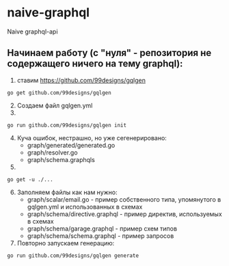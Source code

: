 # naive-graphql
Naive graphql-api
## Начинаем работу (с "нуля" - репозитория не содержащего ничего на тему graphql):  
1)  ставим https://github.com/99designs/gqlgen
```bazaar
go get github.com/99designs/gqlgen  
```
2) Создаем файл gqlgen.yml  
3) 
```bazaar
go run github.com/99designs/gqlgen init
```
4) Куча ошибок, нестрашно, но уже сегенерировано:
   - graph/generated/generated.go  
   - graph/resolver.go  
   - graph/schema.graphqls   
5) 
```bazaar
go get -u ./...
```   
6) Заполняем файлы как нам нужно:  
   - graph/scalar/email.go - пример собственного типа, упомянутого в gqlgen.yml и использованных в схемах  
   - graph/schema/directive.graphql - пример директив, используемых в схемах  
   - graph/schema/garage.graphql - пример схем типов  
   - graph/schema/schema.graphql - пример запросов  
7) Повторно запускаем генерацию:  
```bazaar
go run github.com/99designs/gqlgen generate  
```
